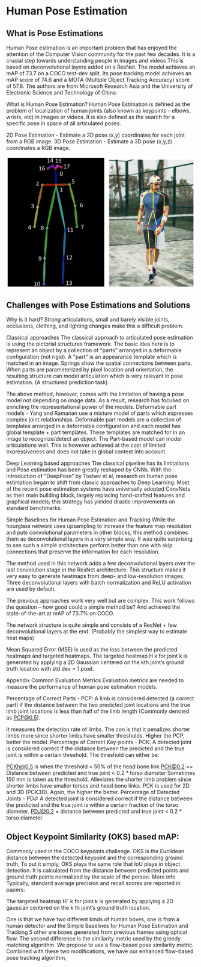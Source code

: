 # Human Pose Estimation

## What is Pose Estimations

Human Pose estimation is an important problem that has enjoyed the attention of the Computer Vision community for the past few decades. It is a crucial step towards understanding people in images and videos This is based on deconvolutional layers added on a ResNet. The model achieves an mAP of 73.7 on a COCO test-dev split. Its pose tracking model achieves an mAP score of 74.6 and a MOTA (Multiple Object Tracking Accuracy) score of 57.8. The authors are from Microsoft Research Asia and the University of Electronic Science and Technology of China.

What is Human Pose Estimation? Human Pose Estimation is defined as the problem of localization of human joints (also known as keypoints - elbows, wrists, etc) in images or videos. It is also defined as the search for a specific pose in space of all articulated poses.


2D Pose Estimation - Estimate a 2D pose (x,y) coordinates for each joint from a RGB image. 3D Pose Estimation - Estimate a 3D pose (x,y,z) coordinates a RGB image.

![pose1](/2.png)

## Challenges with Pose Estimations and Solutions

Why is it hard? Strong articulations, small and barely visible joints, occlusions, clothing, and lighting changes make this a difficult problem.

Classical approaches The classical approach to articulated pose estimation is using the pictorial structures framework. The basic idea here is to represent an object by a collection of "parts" arranged in a deformable configuration (not rigid). A "part" is an appearance template which is matched in an image. Springs show the spatial connections between parts. When parts are parameterized by pixel location and orientation, the resulting structure can model articulation which is very relevant in pose estimation. (A structured prediction task)

The above method, however, comes with the limitation of having a pose model not depending on image data. As a result, research has focused on enriching the representational power of the models. Deformable part models - Yang and Ramanan use a mixture model of parts which expresses complex joint relationships. Deformable part models are a collection of templates arranged in a deformable configuration and each model has global template + part templates. These templates are matched for in an image to recognize/detect an object. The Part-based model can model articulations well. This is however achieved at the cost of limited expressiveness and does not take in global context into account.

Deep Learning based approaches The classical pipeline has its limitations and Pose estimation has been greatly reshaped by CNNs. With the introduction of “DeepPose” by Toshev et al, research on human pose estimation began to shift from classic approaches to Deep Learning. Most of the recent pose estimation systems have universally adopted ConvNets as their main building block, largely replacing hand-crafted features and graphical models; this strategy has yielded drastic improvements on standard benchmarks.

Simple Baselines for Human Pose Estimation and Tracking While the hourglass network uses upsampling to increase the feature map resolution and puts convolutional parameters in other blocks, this method combines them as deconvolutional layers in a very simple way. It was quite surprising to see such a simple architecture perform better than one with skip connections that preserve the information for each resolution.

The method used in this network adds a few deconvolutional layers over the last convolution stage in the ResNet architecture. This structure makes it very easy to generate heatmaps from deep- and low-resolution images. Three deconvolutional layers with batch normalization and ReLU activation are used by default.

The previous approaches work very well but are complex. This work follows the question – how good could a simple method be? And achieved the state-of-the-art at mAP of 73.7% on COCO.

The network structure is quite simple and consists of a ResNet + few deconvolutional layers at the end. (Probably the simplest way to estimate heat maps)

Mean Squared Error (MSE) is used as the loss between the predicted heatmaps and targeted heatmaps. The targeted heatmap H k for joint k is generated by applying a 2D Gaussian centered on the kth joint’s ground truth location with std dev = 1 pixel.



Appendix Common Evaluation Metrics Evaluation metrics are needed to measure the performance of human pose estimation models.

Percentage of Correct Parts - PCP: A limb is considered detected (a correct part) if the distance between the two predicted joint locations and the true limb joint locations is less than half of the limb length (Commonly denoted as PCP@0.5).

It measures the detection rate of limbs. The con is that it penalizes shorter limbs more since shorter limbs have smaller thresholds. Higher the PCP, better the model. Percentage of Correct Key-points - PCK: A detected joint is considered correct if the distance between the predicted and the true joint is within a certain threshold. The threshold can either be:

PCKh@0.5 is when the threshold = 50% of the head bone link PCK@0.2 == Distance between predicted and true joint < 0.2 * torso diameter Sometimes 150 mm is taken as the threshold. Alleviates the shorter limb problem since shorter limbs have smaller torsos and head bone links. PCK is used for 2D and 3D (PCK3D). Again, the higher the better. Percentage of Detected Joints - PDJ: A detected joint is considered correct if the distance between the predicted and the true joint is within a certain fraction of the torso diameter. PDJ@0.2 = distance between predicted and true joint < 0.2 * torso diameter.

## Object Keypoint Similarity (OKS) based mAP:

Commonly used in the COCO keypoints challenge. OKS is the Euclidean distance between the detected keypoint and the corresponding ground truth, To put it simply, OKS plays the same role that IoU plays in object detection. It is calculated from the distance between predicted points and ground truth points normalized by the scale of the person. More info Typically, standard average precision and recall scores are reported in papers:

The targeted heatmap Hˆ k for joint k is generated by applying a 2D gaussian centered on the k th joint’s ground truth location.

One is that we have two different kinds of human boxes, one is from a human detector and the Simple Baselines for Human Pose Estimation and Tracking 5 other are boxes generated from previous frames using optical flow. The second difference is the similarity metric used by the greedy matching algorithm. We propose to use a flow-based pose similarity metric. Combined with these two modifications, we have our enhanced flow-based pose tracking algorithm,
